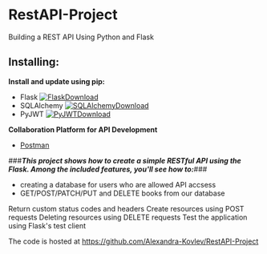 # RestAPI-Project

Building a REST API Using Python and Flask

## Installing:

**Install and update using pip:**
* Flask [![FlaskDownload](http://img.shields.io/:Flask-v.1.1.2-blue.svg)](https://pypi.org/project/Flask/)
* SQLAlchemy [![SQLAlchemyDownload](http://img.shields.io/:SQLAlchemy-v.1.3.16-blue.svg)](https://pypi.org/project/SQLAlchemy/)
* PyJWT [![PyJWTDownload](http://img.shields.io/:PyJWT-v.1.7.1-blue.svg)](https://pypi.org/project/PyJWT/)
 
**Collaboration Platform for API Development**
* [Postman](https://www.postman.com/)


###***This project shows how to create a simple RESTful API using the Flask. Among the included features, you'll see how to:***###
 

* creating a database for users who are allowed API accsess
* GET/POST/PATCH/PUT and DELETE books from our database  

Return custom status codes and headers 
Create resources using POST requests 
Deleting resources using DELETE requests 
Test the application using Flask's test client 

The code is hosted at https://github.com/Alexandra-Kovlev/RestAPI-Project

